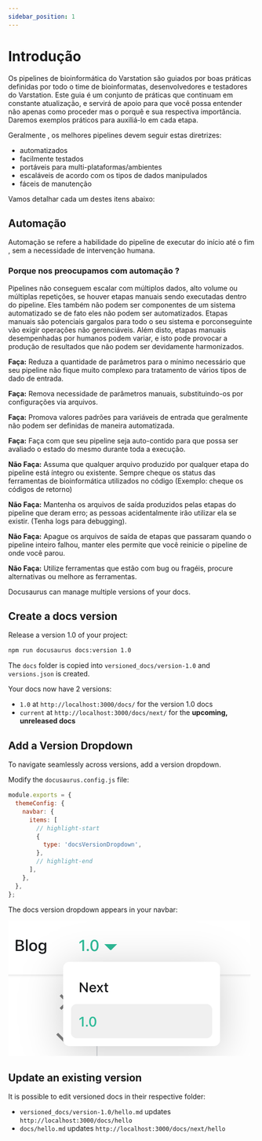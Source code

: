 ```yaml
---
sidebar_position: 1
---
```


# Introdução

Os pipelines de bioinformática do Varstation são guiados por boas práticas definidas por todo o time de bioinformatas, desenvolvedores e testadores do Varstation. Este guia é um conjunto de práticas que continuam em constante atualização, e servirá de apoio para que você possa entender não apenas como proceder mas o porquê e sua respectiva importância. Daremos exemplos práticos para auxiliá-lo em cada etapa.

Geralmente , os melhores pipelines devem seguir estas diretrizes:

- automatizados
- facilmente testados
- portáveis para multi-plataformas/ambientes
- escaláveis de acordo com os tipos de dados manipulados
- fáceis de manutenção

Vamos detalhar cada um destes itens abaixo:

## Automação

Automação se refere a habilidade do pipeline de executar do início até o fim , sem a necessidade de intervenção humana.


### Porque nos preocupamos com automação ?

Pipelines não conseguem escalar com múltiplos dados, alto volume ou múltiplas repetições, se houver etapas manuais sendo executadas dentro do pipeline. Eles também não podem ser componentes de um sistema automatizado se de fato eles não podem ser automatizados. Etapas manuais são potenciais gargalos para todo o seu sistema e porconseguinte vão exigir operações não gerenciáveis. Além disto, etapas manuais desempenhadas por humanos podem variar, e isto pode provocar a produção de resultados que não podem ser devidamente harmonizados.


**Faça:** Reduza a quantidade de parâmetros para o mínimo necessário que seu pipeline não fique muito complexo para tratamento de vários tipos de dado de entrada.

**Faça:** Remova necessidade de parâmetros manuais, substituindo-os por configurações via arquivos.

**Faça:** Promova valores padrões para variáveis de entrada que geralmente não podem ser definidas de maneira automatizada.

**Faça:** Faça com que seu pipeline seja auto-contido para que possa ser avaliado o estado do mesmo durante toda a execução.

**Não Faça:** Assuma que qualquer arquivo produzido por qualquer etapa do pipeline está íntegro ou existente. Sempre cheque os status das ferramentas de bioinformática utilizados no código (Exemplo: cheque os códigos de retorno)

**Não Faça:** Mantenha os arquivos de saída produzidos pelas etapas do pipeline que deram erro; as pessoas acidentalmente irão utilizar ela se existir. (Tenha logs para debugging).

**Não Faça:** Apague os arquivos de saída de etapas que passaram quando o pipeline inteiro falhou, manter eles permite que você reinicie o pipeline de onde você parou.

**Não Faça:** Utilize ferramentas que estão com bug ou fragéis, procure alternativas ou melhore as ferramentas.



Docusaurus can manage multiple versions of your docs.

## Create a docs version

Release a version 1.0 of your project:

```bash
npm run docusaurus docs:version 1.0
```

The `docs` folder is copied into `versioned_docs/version-1.0` and `versions.json` is created.

Your docs now have 2 versions:

- `1.0` at `http://localhost:3000/docs/` for the version 1.0 docs
- `current` at `http://localhost:3000/docs/next/` for the **upcoming, unreleased docs**

## Add a Version Dropdown

To navigate seamlessly across versions, add a version dropdown.

Modify the `docusaurus.config.js` file:

```js title="docusaurus.config.js"
module.exports = {
  themeConfig: {
    navbar: {
      items: [
        // highlight-start
        {
          type: 'docsVersionDropdown',
        },
        // highlight-end
      ],
    },
  },
};
```

The docs version dropdown appears in your navbar:

![Docs Version Dropdown](/img/tutorial/docsVersionDropdown.png)

## Update an existing version

It is possible to edit versioned docs in their respective folder:

- `versioned_docs/version-1.0/hello.md` updates `http://localhost:3000/docs/hello`
- `docs/hello.md` updates `http://localhost:3000/docs/next/hello`
